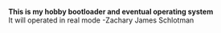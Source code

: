<b>This is my hobby bootloader and eventual operating system</b><br>
It will operated in real mode
-Zachary James Schlotman

